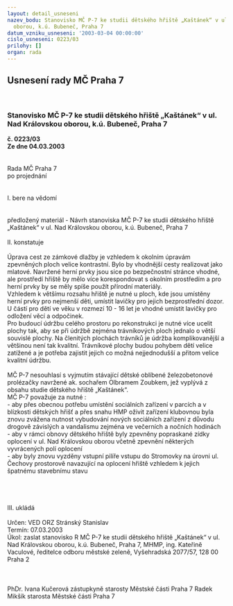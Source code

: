 ```yaml
---
layout: detail_usneseni
nazev_bodu: Stanovisko MČ P-7 ke studii dětského hřiště „Kaštánek“ v ul. Nad Královskou
  oborou, k.ú. Bubeneč, Praha 7
datum_vzniku_usneseni: '2003-03-04 00:00:00'
cislo_usneseni: 0223/03
prilohy: []
organ: rada
---
```

<div id="ucUsn_pList" class="usn">
	<span><h2>Usnesení rady MČ Praha 7 </h2>
<br></span><div class="standBody">
<span><h3>Stanovisko MČ P-7 ke studii dětského hřiště „Kaštánek“ v ul. Nad Královskou oborou, k.ú. Bubeneč, Praha 7</h3></span><div class="center">
		<strong>č. 0223/03</strong><br>
	</div>
<div class="center">
		<strong>Ze dne 04.03.2003</strong><br><br>
	</div>
<br>Rada MČ Praha 7<br>po projednání<br><br><br>I.	bere na vědomí<br><br> <br>předložený materiál - Návrh stanoviska MČ P-7 ke studii dětského hřiště „Kaštánek“ v ul. Nad Královskou oborou, k.ú. Bubeneč, Praha 7<br><br>II.	konstatuje<br><br>Úprava cest ze zámkové dlažby je vzhledem k okolním úpravám zpevněných ploch velice kontrastní. Bylo by vhodnější cesty realizovat jako mlatové. Navržené herní prvky jsou sice po bezpečnostní stránce vhodné, ale prostředí hřiště by mělo více korespondovat  s okolním prostředím a pro herní prvky by se měly spíše použít přírodní materiály.  <br>Vzhledem k většímu rozsahu hřiště je nutné u ploch, kde jsou umístěny herní prvky pro nejmenší děti, umístit lavičky pro jejich bezprostřední dozor. U částí pro dětí ve věku v rozmezí 10 - 16 let je vhodné umístit lavičky pro odložení věcí a odpočinek.<br>Pro budoucí údržbu celého prostoru po rekonstrukci je nutné více ucelit plochy tak, aby se při údržbě zejména trávníkových ploch jednalo o větší souvislé plochy. Na členitých plochách trávníků je údržba komplikovanější a většinou není tak kvalitní. Trávníkové plochy budou pohybem dětí velice zatížené a je potřeba zajistit jejich co možná nejjednodušší a přitom velice kvalitní údržbu. <br><br>MČ P-7 nesouhlasí s vyjmutím stávající dětské oblíbené železobetonové prolézačky navržené ak. sochařem Olbramem Zoubkem, jež vyplývá z obsahu studie dětského hřiště „Kaštánek“.<br>MČ P-7 považuje za nutné :<br>- aby přes obecnou potřebu umístění sociálních zařízení v parcích a v blízkosti dětských hřišť a přes snahu HMP oživit zařízení klubovnou byla znovu zvážena nutnost vybudování nových sociálních zařízení z důvodu drogově závislých a vandalismu zejména ve večerních a nočních hodinách <br>- aby v rámci obnovy dětského hřiště byly zpevněny popraskané zídky oplocení v ul. Nad Královskou oborou včetně zpevnění některých vyvrácených polí oplocení<br>- aby byly znovu vyzděny vstupní pilíře vstupu do Stromovky na úrovni ul. Čechovy prostorově navazující na oplocení hřiště vzhledem k jejich špatnému stavebnímu stavu  <br><br><br><br><br>III.	ukládá <br> <br>Určen:	VED ORZ  Stránský Stanislav<br>Termín: 07.03.2003<br>Úkol:	zaslat stanovisko R MČ P-7 ke studii dětského hřiště „Kaštánek“ v ul. Nad Královskou oborou, k.ú. Bubeneč, Praha 7, MHMP, ing. Kateřině Vaculové, ředitelce odboru městské zeleně, Vyšehradská 2077/57, 128 00 Praha 2<br> <br> <br>	<br>PhDr. Ivana Kučerová zástupkyně starosty Městské části Praha 7	 Radek Mikšík starosta Městské části Praha 7<br>	<br><br>
</div>
</div>